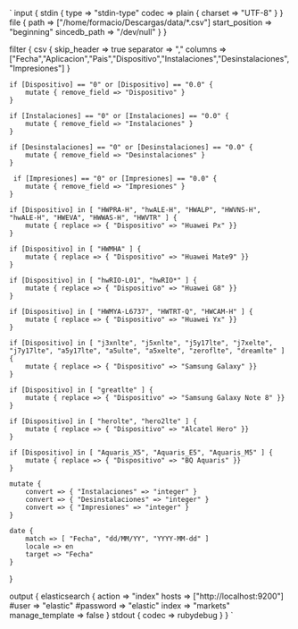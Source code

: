 `
input {
	stdin {
		type => "stdin-type"
		codec => plain { charset => "UTF-8" }
	}
	file {
		path => ["/home/formacio/Descargas/data/*.csv"]
		start_position => "beginning"
		sincedb_path => "/dev/null"
	}
}

filter {
	csv {
		skip_header => true 
		separator => ","
		columns => ["Fecha","Aplicacion","Pais","Dispositivo","Instalaciones","Desinstalaciones","Impresiones"]
	}
		
	if [Dispositivo] == "0" or [Dispositivo] == "0.0" {
		mutate { remove_field => "Dispositivo" }
	}
	
	if [Instalaciones] == "0" or [Instalaciones] == "0.0" {
		mutate { remove_field => "Instalaciones" }
	}
	
	if [Desinstalaciones] == "0" or [Desinstalaciones] == "0.0" {
		mutate { remove_field => "Desinstalaciones" }
	}
	
	 if [Impresiones] == "0" or [Impresiones] == "0.0" {
		mutate { remove_field => "Impresiones" }
	}
	
	if [Dispositivo] in [ "HWPRA-H", "hwALE-H", "HWALP", "HWVNS-H", "hwALE-H", "HWEVA", "HWWAS-H", "HWVTR" ] {
		mutate { replace => { "Dispositivo" => "Huawei Px" }}
	}
	
	if [Dispositivo] in [ "HWMHA" ] {
		mutate { replace => { "Dispositivo" => "Huawei Mate9" }}
	}
	
	if [Dispositivo] in [ "hwRIO-L01", "hwRIO*" ] {
		mutate { replace => { "Dispositivo" => "Huawei G8" }}
	}
	
	if [Dispositivo] in [ "HWMYA-L6737", "HWTRT-Q", "HWCAM-H" ] {
		mutate { replace => { "Dispositivo" => "Huawei Yx" }}
	}
	
	if [Dispositivo] in [ "j3xnlte", "j5xnlte", "j5y17lte", "j7xelte", "j7y17lte", "a5y17lte", "a5ulte", "a5xelte", "zeroflte", "dreamlte" ] {
		mutate { replace => { "Dispositivo" => "Samsung Galaxy" }}
	}
	
	if [Dispositivo] in [ "greatlte" ] {
		mutate { replace => { "Dispositivo" => "Samsung Galaxy Note 8" }}
	} 
	
	if [Dispositivo] in [ "herolte", "hero2lte" ] {
		mutate { replace => { "Dispositivo" => "Alcatel Hero" }}
	} 

	if [Dispositivo] in [ "Aquaris_X5", "Aquaris_E5", "Aquaris_M5" ] {
		mutate { replace => { "Dispositivo" => "BQ Aquaris" }}
	}
	
	mutate {
		convert => { "Instalaciones" => "integer" }
		convert => { "Desinstalaciones" => "integer" }
		convert => { "Impresiones" => "integer" }
	}
	
	date {
		match => [ "Fecha", "dd/MM/YY", "YYYY-MM-dd" ]
		locale => en
		target => "Fecha"
	}
  
}

output {
	elasticsearch {
		action => "index"
		hosts => ["http://localhost:9200"]
		#user => "elastic"
		#password => "elastic"
		index => "markets"
		manage_template => false
	}
	stdout { codec => rubydebug }
}
`
